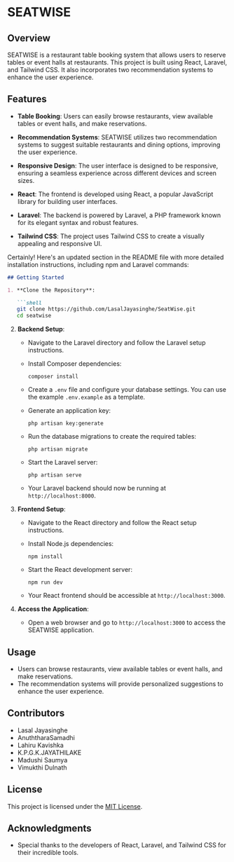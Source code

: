 # SEATWISE

## Overview

SEATWISE is a restaurant table booking system that allows users to reserve tables or event halls at restaurants. This project is built using React, Laravel, and Tailwind CSS. It also incorporates two recommendation systems to enhance the user experience.

## Features

- **Table Booking**: Users can easily browse restaurants, view available tables or event halls, and make reservations.

- **Recommendation Systems**: SEATWISE utilizes two recommendation systems to suggest suitable restaurants and dining options, improving the user experience.

- **Responsive Design**: The user interface is designed to be responsive, ensuring a seamless experience across different devices and screen sizes.

- **React**: The frontend is developed using React, a popular JavaScript library for building user interfaces.

- **Laravel**: The backend is powered by Laravel, a PHP framework known for its elegant syntax and robust features.

- **Tailwind CSS**: The project uses Tailwind CSS to create a visually appealing and responsive UI.

Certainly! Here's an updated section in the README file with more detailed installation instructions, including npm and Laravel commands:

```markdown
## Getting Started

1. **Clone the Repository**:

   ```shell
   git clone https://github.com/LasalJayasinghe/SeatWise.git
   cd seatwise
   ```

2. **Backend Setup**:

   - Navigate to the Laravel directory and follow the Laravel setup instructions.

   - Install Composer dependencies:

     ```shell
     composer install
     ```

   - Create a `.env` file and configure your database settings. You can use the example `.env.example` as a template.

   - Generate an application key:

     ```shell
     php artisan key:generate
     ```

   - Run the database migrations to create the required tables:

     ```shell
     php artisan migrate
     ```

   - Start the Laravel server:

     ```shell
     php artisan serve
     ```

   - Your Laravel backend should now be running at `http://localhost:8000`.

3. **Frontend Setup**:

   - Navigate to the React directory and follow the React setup instructions.

   - Install Node.js dependencies:

     ```shell
     npm install
     ```

   - Start the React development server:

     ```shell
     npm run dev
     ```

   - Your React frontend should be accessible at `http://localhost:3000`.

4. **Access the Application**:

   - Open a web browser and go to `http://localhost:3000` to access the SEATWISE application.

## Usage

- Users can browse restaurants, view available tables or event halls, and make reservations.
- The recommendation systems will provide personalized suggestions to enhance the user experience.

## Contributors

- Lasal Jayasinghe
- AnuththaraSamadhi
- Lahiru Kavishka
- K.P.G.K.JAYATHILAKE
- Madushi Saumya
- Vimukthi Dulnath

## License

This project is licensed under the [MIT License](LICENSE).

## Acknowledgments

- Special thanks to the developers of React, Laravel, and Tailwind CSS for their incredible tools.
```